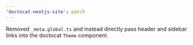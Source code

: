 ```yaml
---
'doctocat-nextjs-site': patch
---
```


Removed `_meta.global.ts` and instead directly pass header and sidebar links into the doctocat `Theme` component.
